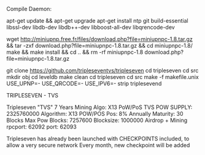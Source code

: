 Compile Daemon:

apt-get update && apt-get upgrade
apt-get install ntp git build-essential libssl-dev libdb-dev libdb++-dev libboost-all-dev libqrencode-dev

wget http://miniupnp.free.fr/files/download.php?file=miniupnpc-1.8.tar.gz && tar -zxf download.php\?file\=miniupnpc-1.8.tar.gz && cd miniupnpc-1.8/
make && make install && cd .. && rm -rf miniupnpc-1.8 download.php\?file\=miniupnpc-1.8.tar.gz

git clone https://github.com/tripleseventvs/tripleseven
cd tripleseven
cd src
mkdir obj
cd leveldb
make clean
cd tripleseven
cd src
make -f makefile.unix USE_UPNP=- USE_QRCODE=- USE_IPV6=-
strip triplesevend



TRIPLESEVEN - TVS

Tripleseven "TVS"
7 Years Mining 
Algo: X13 PoW/PoS 
TVS POW SUPPLY: 2325760000
Algorithm: X13 POW/POS
Pos: 8% Annually
Maturity: 30 Blocks
Max Pow Blocks: 7257600
Blocksize: 1000000
Airdrop + Mining
rpcport: 62092
port: 62093

Tripleseven has already been launched with CHECKPOINTS included, to allow a very secure network
Every month, new checkpoint will be added





